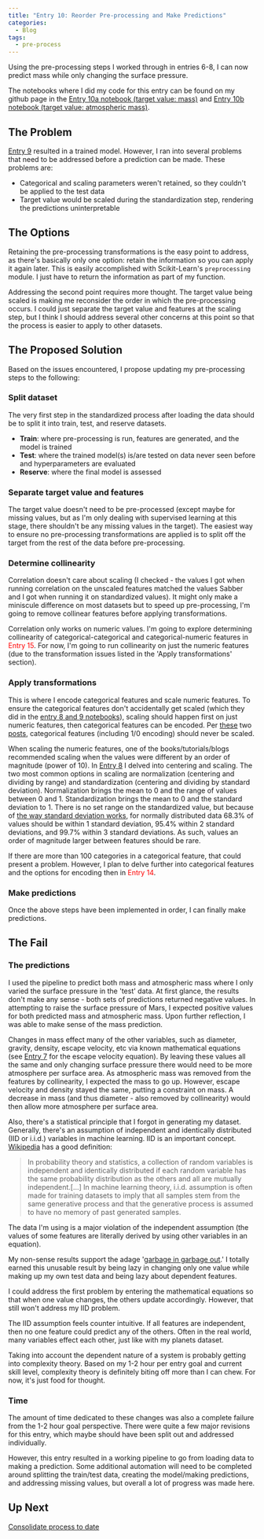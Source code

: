 ```yaml
---
title: "Entry 10: Reorder Pre-processing and Make Predictions"
categories:
  - Blog
tags:
  - pre-process
---
```


Using the pre-processing steps I worked through in entries 6-8, I can now predict mass while only changing the surface pressure.

The notebooks where I did my code for this entry can be found on my github page in the [Entry 10a notebook (target value: mass)](https://github.com/julielinx/datascience_diaries/blob/master/01_ml_process/10a_nb_reorder_and_predict.ipynb) and [Entry 10b notebook (target value: atmospheric mass)](https://github.com/julielinx/datascience_diaries/blob/master/01_ml_process/10b_nb_reorder_and_predict.ipynb).

## The Problem

[Entry 9](https://julielinx.github.io/blog/train_model/) resulted in a trained model. However, I ran into several problems that need to be addressed before a prediction can be made. These problems are:

- Categorical and scaling parameters weren't retained, so they couldn't be applied to the test data
- Target value would be scaled during the standardization step, rendering the predictions uninterpretable

## The Options

Retaining the pre-processing transformations is the easy point to address, as there's basically only one option: retain the information so you can apply it again later. This is easily accomplished with Scikit-Learn's `preprocessing` module. I just have to return the information as part of my function.

Addressing the second point requires more thought. The target value being scaled is making me reconsider the order in which the pre-processing occurs. I could just separate the target value and features at the scaling step, but I think I should address several other concerns at this point so that the process is easier to apply to other datasets.

## The Proposed Solution

Based on the issues encountered, I propose updating my pre-processing steps to the following:

### Split dataset

The very first step in the standardized process after loading the data should be to split it into train, test, and reserve datasets.

- **Train**: where pre-processing is run, features are generated, and the model is trained
- **Test**: where the trained model(s) is/are tested on data never seen before and hyperparameters are evaluated
- **Reserve**: where the final model is assessed

### Separate target value and features

The target value doesn't need to be pre-processed (except maybe for missing values, but as I'm only dealing with supervised learning at this stage, there shouldn't be any missing values in the target). The easiest way to ensure no pre-processing transformations are applied is to split off the target from the rest of the data before pre-processing.

### Determine collinearity

Correlation doesn't care about scaling (I checked - the values I got when running correlation on the unscaled features matched the values Sabber and I got when running it on standardized values). It might only make a miniscule difference on most datasets but to speed up pre-processing, I'm going to remove collinear features before applying transformations.

Correlation only works on numeric values. I'm going to explore determining collinearity of categorical-categorical and categorical-numeric features in <font color='red'>Entry 15</font>. For now, I'm going to run collinearity on just the numeric features (due to the transformation issues listed in the 'Apply transformations' section).

### Apply transformations

This is where I encode categorical features and scale numeric features. To ensure the categorical features don't accidentally get scaled (which they did in the [entry 8 and 9 notebooks](https://github.com/julielinx/datascience_diaries/tree/master/01_ml_process)), scaling should happen first on just numeric features, then categorical features can be encoded. Per [these](https://stats.stackexchange.com/questions/169350/centering-and-scaling-dummy-variables) two [posts](https://en.wikipedia.org/wiki/Categorical_variable), categorical features (including 1/0 encoding) should never be scaled.

When scaling the numeric features, one of the books/tutorials/blogs recommended scaling when the values were different by an order of magnitude (power of 10). In [Entry 8](https://julielinx.github.io/blog/center_scale_and_latex/) I delved into centering and scaling. The two most common options in scaling are normalization (centering and dividing by range) and standardization (centering and dividing by standard deviation). Normalization brings the mean to 0 and the range of values between 0 and 1. Standardization brings the mean to 0 and the standard deviation to 1. There is no set range on the standardized value, but because of [the way standard deviation works](https://en.wikipedia.org/wiki/Standard_deviation#Rules_for_normally_distributed_data), for normally distributed data 68.3% of values should be within 1 standard deviation, 95.4% within 2 standard deviations, and 99.7% within 3 standard deviations. As such, values an order of magnitude larger between features should be rare.

If there are more than 100 categories in a categorical feature, that could present a problem. However, I plan to delve further into categorical features and the options for encoding then in <font color='red'>Entry 14</font>.

### Make predictions

Once the above steps have been implemented in order, I can finally make predictions.

## The Fail

### The predictions

I used the pipeline to predict both mass and atmospheric mass where I only varied the surface pressure in the 'test' data. At first glance, the results don't make any sense - both sets of predictions returned negative values. In attempting to raise the surface pressure of Mars, I expected positive values for both predicted mass and atmospheric mass. Upon further reflection, I was able to make sense of the mass prediction.

Changes in mass effect many of the other variables, such as diameter, gravity, density, escape velocity, etc via known mathematical equations (see [Entry 7](https://julielinx.github.io/blog/collinearity/) for the escape velocity equation). By leaving these values all the same and only changing surface pressure there would need to be more atmosphere per surface area. As atmospheric mass was removed from the features by collinearity, I expected the mass to go up. However, escape velocity and density stayed the same, putting a constraint on mass. A decrease in mass (and thus diameter - also removed by collinearity) would then allow more atmosphere per surface area.

Also, there's a statistical principle that I forgot in generating my dataset. Generally, there's an assumption of independent and identically distributed (IID or i.i.d.) variables in machine learning. IID is an important concept. [Wikipedia](https://en.wikipedia.org/wiki/Independent_and_identically_distributed_random_variables) has a good definition: 

> In probability theory and statistics, a collection of random variables is independent and identically distributed if each random variable has the same probability distribution as the others and all are mutually independent.[...] In machine learning theory, i.i.d. assumption is often made for training datasets to imply that all samples stem from the same generative process and that the generative process is assumed to have no memory of past generated samples.

The data I'm using is a major violation of the independent assumption (the values of some features are literally derived by using other variables in an equation).

My non-sense results support the adage '[garbage in garbage out](https://en.wikipedia.org/wiki/Garbage_in,_garbage_out).' I totally earned this unusable result by being lazy in changing only one value while making up my own test data and being lazy about dependent features.
 
 I could address the first problem by entering the mathematical equations so that when one value changes, the others update accordingly. However, that still won't address my IID problem.
 
 The IID assumption feels counter intuitive. If all features are independent, then no one feature could predict any of the others. Often in the real world, many variables effect each other, just like with my planets dataset.
 
 Taking into account the dependent nature of a system is probably getting into complexity theory. Based on my 1-2 hour per entry goal and current skill level, complexity theory is definitely biting off more than I can chew. For now, it's just food for thought.

### Time

The amount of time dedicated to these changes was also a complete failure from the 1-2 hour goal perspective. There were quite a few major revisions for this entry, which maybe should have been split out and addressed individually. 

However, this entry resulted in a working pipeline to go from loading data to making a prediction. Some additional automation will need to be completed around splitting the train/test data, creating the model/making predictions, and addressing missing values, but overall a lot of progress was made here.

## Up Next

[Consolidate process to date](https://julielinx.github.io/blog/01_consolidate_preprocess/)